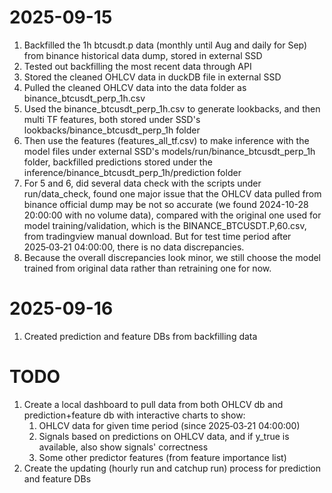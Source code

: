 # 2025-09-15

1. Backfilled the 1h btcusdt.p data (monthly until Aug and daily for Sep) from binance historical data dump, stored in external SSD 
2. Tested out backfilling the most recent data through API
3. Stored the cleaned OHLCV data in duckDB file in external SSD
4. Pulled the cleaned OHLCV data into the data folder as binance_btcusdt_perp_1h.csv
5. Used the binance_btcusdt_perp_1h.csv to generate lookbacks, and then multi TF features, both stored under SSD's lookbacks/binance_btcusdt_perp_1h folder
6. Then use the features (features_all_tf.csv) to make inference with the model files under external SSD's models/run/binance_btcusdt_perp_1h folder, backfilled predictions stored under the inference/binance_btcusdt_perp_1h/prediction folder
7. For 5 and 6, did several data check with the scripts under run/data_check, found one major issue that the OHLCV data pulled from binance official dump may be not so accurate (we found 2024-10-28 20:00:00 with no volume data), compared with the original one used for model training/validation, which is the BINANCE_BTCUSDT.P,60.csv, from tradingview manual download. But for test time period after 2025‑03‑21 04:00:00, there is no data discrepancies.
8. Because the overall discrepancies look minor, we still choose the model trained from original data rather than retraining one for now.

# 2025-09-16

1. Created prediction and feature DBs from backfilling data

# TODO

1. Create a local dashboard to pull data from both OHLCV db and prediction+feature db with interactive charts to show:
    1. OHLCV data for given time period (since 2025‑03‑21 04:00:00)
    2. Signals based on predictions on OHLCV data, and if y_true is available, also show signals' correctness
    3. Some other predictor features (from feature importance list)
2. Create the updating (hourly run and catchup run) process for prediction and feature DBs